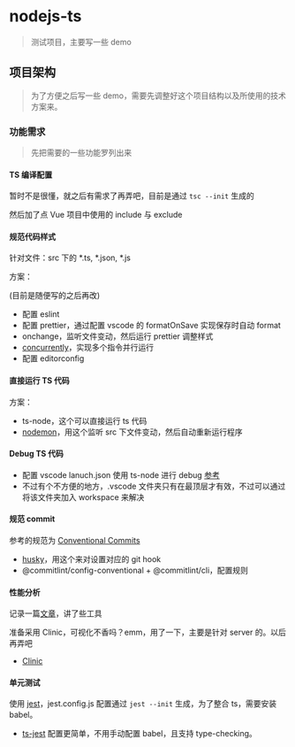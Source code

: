 # nodejs-ts

> 测试项目，主要写一些 demo

## 项目架构

> 为了方便之后写一些 demo，需要先调整好这个项目结构以及所使用的技术方案来。

### 功能需求

> 先把需要的一些功能罗列出来

#### TS 编译配置

暂时不是很懂，就之后有需求了再弄吧，目前是通过 `tsc --init` 生成的

然后加了点 Vue 项目中使用的 include 与 exclude

#### 规范代码样式

针对文件：src 下的 \*.ts, \*.json, \*.js

方案：

(目前是随便写的之后再改)

-   配置 eslint
-   配置 prettier，通过配置 vscode 的 formatOnSave 实现保存时自动 format
-   onchange，监听文件变动，然后运行 prettier 调整样式
-   [concurrently](https://github.com/kimmobrunfeldt/concurrently#readme)，实现多个指令并行运行
-   配置 editorconfig

#### 直接运行 TS 代码

方案：

-   ts-node，这个可以直接运行 ts 代码
-   [nodemon](https://github.com/remy/nodemon)，用这个监听 src 下文件变动，然后自动重新运行程序

#### Debug TS 代码

-   配置 vscode lanuch.json 使用 ts-node 进行 debug [参考](https://medium.com/@dupski/debug-typescript-in-vs-code-without-compiling-using-ts-node-9d1f4f9a94a)
-   不过有个不方便的地方，.vscode 文件夹只有在最顶层才有效，不过可以通过将该文件夹加入 workspace 来解决

#### 规范 commit

参考的规范为 [Conventional Commits](https://www.conventionalcommits.org/en/v1.0.0/)

-   [husky](https://github.com/typicode/husky#readme)，用这个来对设置对应的 git hook
-   @commitlint/config-conventional + @commitlint/cli，配置规则

#### 性能分析

记录一篇[文章](https://medium.com/voodoo-engineering/node-js-and-cpu-profiling-on-production-in-real-time-without-downtime-d6e62af173e2)，讲了些工具

准备采用 Clinic，可视化不香吗？emm，用了一下，主要是针对 server 的。以后再弄吧

-   [Clinic](https://github.com/clinicjs/node-clinic)

#### 单元测试

使用 [jest](https://jestjs.io/en/)，jest.config.js 配置通过 `jest --init` 生成，为了整合 ts，需要安装 babel。

-   [ts-jest](https://github.com/kulshekhar/ts-jest) 配置更简单，不用手动配置 babel，且支持 type-checking。
